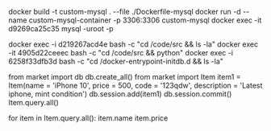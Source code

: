 docker build -t custom-mysql . --file ./Dockerfile-mysql
docker run -d --name custom-mysql-container -p 3306:3306 custom-mysql
docker exec -it d9269ca25c35 mysql -uroot -p

docker exec -i d219267acd4e bash -c "cd /code/src && ls -la"
docker exec -it 4905d22ceeec bash -c "cd /code/src && python"
docker exec -i 6258f33dfb3d bash -c "cd /docker-entrypoint-initdb.d && ls -la"


from market import db
db.create_all()
from market import Item
item1 = Item(name = 'iPhone 10', price = 500, code = '123qdw', description = 'Latest iphone, mint condition')
db.session.add(item1)
db.session.commit()
Item.query.all()

for item in Item.query.all():
    item.name
    item.price
